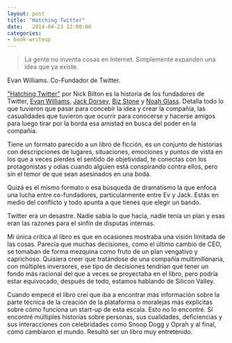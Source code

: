 ```yaml
---
layout: post
title: "Hatching Twitter"
date:   2014-04-23 12:00:00
categories:
- book-writeup
---
```

> La gente no inventa cosas en Internet. Simplemente expanden una idea que ya existe.

Evan Williams. Co-Fundador de Twitter.

["Hatching Twitter"][lnk-hatchingTwitter] por Nick Bilton es la historia de los fundadores de Twitter, [Evan Williams][lnk-ev], [Jack Dorsey][lnk-jack], [Biz Stone][lnk-biz] y [Noah Glass][lnk-noah]. Detalla todo lo que tuvieron que pasar para concebir la idea y crear la compañía, las casualidades que tuvieron que ocurrir para conocerse y hacerse amigos para luego tirar por la borda esa amistad en busca del poder en la compañía.

Tiene un formato parecido a un libro de ficción, es un conjunto de historias con descripciones de lugares, situaciones, emociones y puntos de vista en los que a veces pierdes el sentido de objetividad, te conectas con los protagonistas y odias cuando alguien está conspirando contra ellos, pero sin el temor de que sean asesinados en una boda. 

Quizá es el mismo formato o esa búsqueda de dramatismo la que enfoca una lucha entre co-fundadores, particularmente entre Ev y Jack. Estás en medio del conflicto y todo apunta a que tienes que elegir un bando.

Twitter era un desastre. Nadie sabía lo que hacía, nadie tenía un plan y esas eran las razones para el sinfín de disputas internas.

Mi única crítica al libro es que en ocasiones mostraba una visión limitada de las cosas. Parecía que muchas decisiones, como el último cambio de CEO, se tomaban de forma mezquina como fruto de un plan vengativo y caprichoso. Quisiera creer que tratándose de una compañía multimillonaria, con múltiples inversores, ese tipo de decisiones tendrían que tener un fondo más racional del que a veces se proyectaba en el libro, pero podría estar equivocado, después de todo, estamos hablando de Silicon Valley.

Cuando empecé el libro creí que iba a encontrar más información sobre la parte técnica de la creación de la plataforma o moralejas más explícitas sobre cómo funciona un start-up de esta escala. Esto no lo encontré. Sí encontré múltiples historias sobre personas, sus cualidades, deficiencias y sus interacciones con celebridades como Snoop Dogg y Oprah y al final, cómo cambiaron el mundo. Resultó ser un libro muy entretenido.

[lnk-hatchingTwitter]:http://www.goodreads.com/book/show/18656827-hatching-twitter
[lnk-ev]:https://twitter.com/ev
[lnk-jack]:https://twitter.com/jack
[lnk-biz]:https://twitter.com/biz
[lnk-noah]:https://twitter.com/noah